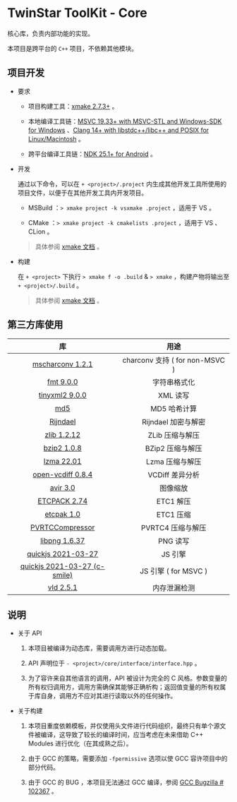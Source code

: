 # TwinStar ToolKit - Core

核心库，负责内部功能的实现。

本项目是跨平台的 `C++` 项目，不依赖其他模块。

## 项目开发

* 要求
	
	* 项目构建工具：[xmake 2.7.3+](https://xmake.io/#/) 。
	
	* 本地编译工具链：[MSVC 19.33+ with MSVC-STL and Windows-SDK for Windows](https://visualstudio.microsoft.com/downloads/) 、[Clang 14+ with libstdc++/libc++ and POSIX for Linux/Macintosh](https://llvm.org/) 。
	
	* 跨平台编译工具链：[NDK 25.1+ for Android](https://developer.android.com/ndk/downloads) 。

* 开发
	
	通过以下命令，可以在 `+ <project>/.project` 内生成其他开发工具所使用的项目文件，以便于在其他开发工具内开发项目。
	
	* MSBuild ：`> xmake project -k vsxmake .project` ，适用于 VS 。
	
	* CMake ：`> xmake project -k cmakelists .project` ，适用于 VS 、CLion 。
	
	> 具体参阅 [xmake 文档](https://xmake.io/#/plugin/builtin_plugins?id=generate-ide-project-files) 。

* 构建
	
	在 `+ <project>` 下执行 `> xmake f -o .build` & `> xmake` ，构建产物将输出至 `+ <project>/.build` 。
	
	> 具体参阅 [xmake 文档](https://xmake.io/#/) 。

## 第三方库使用

| 库                                                                   | 用途                           |
|:--------------------------------------------------------------------:|:------------------------------:|
| [mscharconv 1.2.1](https://github.com/iboB/mscharconv)               | charconv 支持 ( for non-MSVC ) |
| [fmt 9.0.0](https://github.com/fmtlib/fmt)                           | 字符串格式化                   |
| [tinyxml2 9.0.0](https://github.com/leethomason/tinyxml2)            | XML 读写                       |
| [md5](https://github.com/JieweiWei/md5)                              | MD5 哈希计算                   |
| [Rijndael](#)                                                        | Rijndael 加密与解密            |
| [zlib 1.2.12](https://www.zlib.net/)                                 | ZLib 压缩与解压                |
| [bzip2 1.0.8](https://sourceware.org/bzip2/)                         | BZip2 压缩与解压               |
| [lzma 22.01](https://www.7-zip.org/sdk.html)                         | Lzma 压缩与解压                |
| [open-vcdiff 0.8.4](https://github.com/google/open-vcdiff)           | VCDiff 差异分析                |
| [avir 3.0](https://github.com/avaneev/avir)                          | 图像缩放                       |
| [ETCPACK 2.74](https://github.com/Ericsson/ETCPACK)                  | ETC1 解压                      |
| [etcpak 1.0](https://github.com/wolfpld/etcpak)                      | ETC1 压缩                      |
| [PVRTCCompressor](https://github.com/brenwill/PVRTCCompressor)       | PVRTC4 压缩与解压              |
| [libpng 1.6.37](http://www.libpng.org/pub/png/libpng.html)           | PNG 读写                       |
| [quickjs 2021-03-27](https://github.com/bellard/quickjs)             | JS 引擎                        |
| [quickjs 2021-03-27 (c-smile)](https://github.com/c-smile/quickjspp) | JS 引擎 ( for MSVC )           |
| [vld 2.5.1](https://github.com/KindDragon/vld)                       | 内存泄漏检测                   |

## 说明

* 关于 API
	
	1. 本项目被编译为动态库，需要调用方进行动态加载。
	
	2. API 声明位于 `- <project>/core/interface/interface.hpp` 。
	
	3. 为了容许来自其他语言的调用，API 被设计为完全的 C 风格。参数变量的所有权归调用方，调用方需确保其能够正确析构；返回值变量的所有权属于库自身，调用方不应对其进行读取以外的任何操作。

* 关于构建
	
	1. 本项目重度依赖模板，并仅使用头文件进行代码组织，最终只有单个源文件被编译，这导致了较长的编译时间，应当考虑在未来借助 C++ Modules 进行优化（在其成熟之后）。
	
	2. 由于 GCC 的策略，需要添加 `-fpermissive` 选项以使 GCC 容许项目中的部分代码。
	
	3. 由于 GCC 的 BUG ，本项目无法通过 GCC 编译，参阅 [GCC Bugzilla # 102367](https://gcc.gnu.org/bugzilla/show_bug.cgi?id=102367) 。
